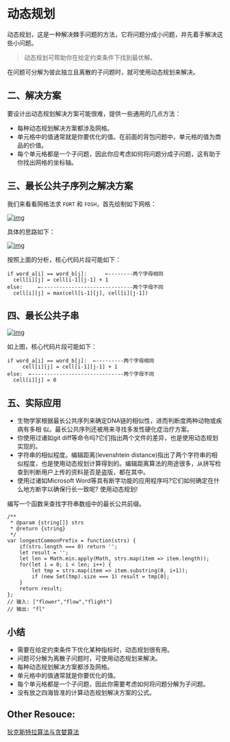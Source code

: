 # 动态规划


动态规划，这是一种解决棘手问题的方法，它将问题分成小问题，并先着手解决这些小问题。

> 动态规划可帮助你在给定约束条件下找到最优解。

在问题可分解为彼此独立且离散的子问题时，就可使用动态规划来解决。


## 二、解决方案

要设计出动态规划解决方案可能很难，提供一些通用的几点方法：

- 每种动态规划解决方案都涉及网格。
- 单元格中的值通常就是你要优化的值。在前面的背包问题中，单元格的值为商品的价值。
- 每个单元格都是一个子问题，因此你应考虑如何将问题分成子问题，这有助于你找出网格的坐标轴。

## 三、最长公共子序列之解决方案

我们来看看网格法求 `FORT` 和 `FOSH`，首先绘制如下网格：

[![img](https://raw.githubusercontent.com/chenfengyanyu/my-web-accumulation/master/images/algorithm/grid.png)](https://raw.githubusercontent.com/chenfengyanyu/my-web-accumulation/master/images/algorithm/grid.png)





具体的思路如下：

[![img](https://raw.githubusercontent.com/chenfengyanyu/my-web-accumulation/master/images/algorithm/function.png)](https://raw.githubusercontent.com/chenfengyanyu/my-web-accumulation/master/images/algorithm/function.png)





按照上面的分析，核心代码片段可能如下：

```
if word_a[i] == word_b[j]:      ←--------两个字母相同
  cell[i][j] = cell[i-1][j-1] + 1
else:     ←------------------------------两个字母不同
  cell[i][j] = max(cell[i-1][j], cell[i][j-1])
```



## 四、最长公共子串

[![img](https://raw.githubusercontent.com/chenfengyanyu/my-web-accumulation/master/images/algorithm/grid2.png)](https://raw.githubusercontent.com/chenfengyanyu/my-web-accumulation/master/images/algorithm/grid2.png)



如上图，核心代码片段可能如下：

```
if word_a[i] == word_b[j]:  ←---------两个字母相同
     cell[i][j] = cell[i-1][j-1] + 1
else:  ←------------------------------两个字母不同
  cell[i][j] = 0
```



## 五、实际应用

- 生物学家根据最长公共序列来确定DNA链的相似性，进而判断度两种动物或疾病有多相 似。最长公共序列还被用来寻找多发性硬化症治疗方案。
- 你使用过诸如git diff等命令吗?它们指出两个文件的差异，也是使用动态规划实现的。
- 字符串的相似程度。编辑距离(levenshtein distance)指出了两个字符串的相 似程度，也是使用动态规划计算得到的。编辑距离算法的用途很多，从拼写检查到判断用户上传的资料是否是盗版，都在其中。
- 使用过诸如Microsoft Word等具有断字功能的应用程序吗?它们如何确定在什么地方断字以确保行长一致呢? 使用动态规划!

编写一个函数来查找字符串数组中的最长公共前缀。

```
/**
 * @param {string[]} strs
 * @return {string}
 */
var longestCommonPrefix = function(strs) {
    if(strs.length === 0) return '';
    let result = '';
    let len = Math.min.apply(Math, strs.map(item => item.length));
    for(let i = 0; i < len; i++) {
        let tmp = strs.map(item => item.substring(0, i+1));
        if (new Set(tmp).size === 1) result = tmp[0];
    }
    return result;
};
// 输入: ["flower","flow","flight"]
// 输出: "fl"
```

## 小结

- 需要在给定约束条件下优化某种指标时，动态规划很有用。 
- 问题可分解为离散子问题时，可使用动态规划来解决。
- 每种动态规划解决方案都涉及网格。
- 单元格中的值通常就是你要优化的值。
- 每个单元格都是一个子问题，因此你需要考虑如何将问题分解为子问题。
- 没有放之四海皆准的计算动态规划解决方案的公式。


## Other Resouce:

[狄克斯特拉算法与贪婪算法](http://jartto.wang/2018/11/29/algorithm6/)
